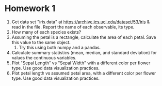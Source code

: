# Homework 1

1. Get data set "iris.data" at https://archive.ics.uci.edu/dataset/53/iris & read in the file. Report the name of each observable, its type.
1. How many of each species exists?
1. Assuming the petal is a rectangle, calculate the area of each petal. Save this value to the same object.
    1. Try this using both numpy and a pandas.
1. Calculate summary statistics (mean, median, and standard deviation) for values the continuous variables.
1. Plot "Sepal Length" vs "Sepal Width" with a different color per flower type. Use good data visualization practices.
1. Plot petal length vs assumed petal area, with a different color per flower type. Use good data visualization practices.
